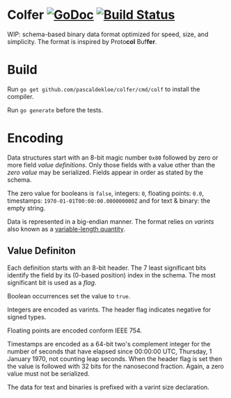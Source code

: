 # Colfer [![GoDoc](https://godoc.org/github.com/pascaldekloe/colfer?status.svg)](https://godoc.org/github.com/pascaldekloe/colfer) [![Build Status](https://travis-ci.org/pascaldekloe/colfer.svg?branch=master)](https://travis-ci.org/pascaldekloe/colfer)

WIP: schema-based binary data format optimized for speed, size, and simplicity.
The format is inspired by Proto**col** Buf**fer**.


# Build

Run `go get github.com/pascaldekloe/colfer/cmd/colf` to install the compiler.

Run `go generate` before the tests.


# Encoding

Data structures start with an 8-bit magic number `0x80` followed by zero or more
field *value definitions*. Only those fields with a value other than the *zero
value* may be serialized. Fields appear in order as stated by the schema.

The zero value for booleans is `false`, integers: `0`, floating points: `0.0`,
timestamps: `1970-01-01T00:00:00.000000000Z` and for text & binary: the empty
string.

Data is represented in a big-endian manner. The format relies on *varints* also
known as a
[variable-length quantity](https://en.wikipedia.org/wiki/Variable-length_quantity).


## Value Definiton

Each definition starts with an 8-bit header. The 7 least significant bits
identify the field by its (0-based position) index in the schema. The most
significant bit is used as a *flag*.

Boolean occurrences set the value to `true`.

Integers are encoded as varints. The header flag indicates negative for signed
types.

Floating points are encoded conform IEEE 754.

Timestamps are encoded as a 64-bit two's complement integer for the number of
seconds that have elapsed since 00:00:00 UTC, Thursday, 1 January 1970, not
counting leap seconds. When the header flag is set then the value is followed
with 32 bits for the nanosecond fraction. Again, a zero value must not be
serialized.

The data for text and binaries is prefixed with a varint size declaration.
